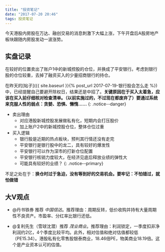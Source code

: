 ```yaml
---
title: "投资笔记"
date: "2017-07-20 20:46"
tags: 投资笔记
---
```


今天港股内房股在万达、融创交易的消息刺激下大幅上涨，下午开盘后A股房地产板块跟随内房股发动一波涨势。

## 实盘记录

在较好的位置卖出了账户1中的新城控股的仓位，并换成了平安银行。考虑到银行股的仓位较重，去掉了融资买入的少量招商银行的持仓。

在昨天的[帖子]({{ site.baseurl }}{% post_url 2017-07-19-银行股会怎么走 %})中，已经提醒自己要避开除权日，结果还是中招了。**关键原因在于买入太着急，应该在买入前仔细核对检查清单。（以前实施过的，不过现在都废弃了）要通过系统来克服人性的弱点：贪婪、恐惧、懒惰......**
{: .notice--danger}

- 卖出理由
  - 对应港股新城控股发展做私有化，短期内会打压股价
  - 加上账户2中的新城控股仓位，整体仓位过重
- 买入逻辑
  - 银行股是近期的热点板块，预判其行情还没有走完
  - 平安银行是银行股中的龙二，具有较好的爆发性
  - 平安银行可以作为深市的打新仓位配置
  - 平安银行核销力度较大，在经济见底后释放业绩的弹性大
  - 可能具有较好的业绩？
{: .notice--primary}

不足之处在于：**换仓时过于急迫，没有等到好的交易机会。要牢记：不怕错过，就怕做错**

## 大V观点

- @丹书铁券 推荐 $中国信达$。推荐理由：周期反转，低价收购并持有大量周期性不良资产。市盈率、分红率比银行还低。

- @复利先生（雪球沈潜）推荐 $茂业商业$。推荐理由：利润锁定，一季度扣非净利润约2亿，4个季度比较平均。此外，相对估值和绝对估值都较低（PE15.34）。港股私有化零售股银泰商业，18.46倍PE，物美商业18.19倍。这个是产业资本认可的估值。

